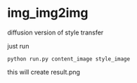 # img_img2img
diffusion version of style transfer

just run 

`python run.py content_image style_image`

this will create result.png